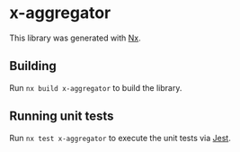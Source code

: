# x-aggregator

This library was generated with [Nx](https://nx.dev).

## Building

Run `nx build x-aggregator` to build the library.

## Running unit tests

Run `nx test x-aggregator` to execute the unit tests via [Jest](https://jestjs.io).
